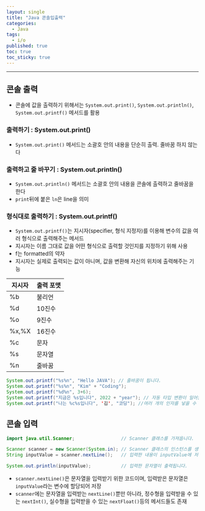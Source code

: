 ```yaml
---
layout: single
title: "Java 콘솔입출력"
categories:
  - Java
tags:
  - i/o
published: true
toc: true
toc_sticky: true
---
```

----

## 콘솔 출력
- 콘솔에 값을 출력하기 위해서는 `System.out.print()`, `System.out.println()`, `System.out.printf()` 메서드를 활용

### 출력하기 : System.out.print()
- `System.out.print()` 메서드는 소괄호 안의 내용을 단순히 출력. 줄바꿈 하지 않는다

### 출력하고 줄 바꾸기 : System.out.println()
- `System.out.println()` 메서드는 소괄호 안의 내용을 콘솔에 출력하고 줄바꿈을 한다
- `print`뒤에 붙은 `ln`은 line을 의미

### 형식대로 출력하기 : System.out.printf()
- `System.out.printf()`는 지시자(specifier, 형식 지정자)를 이용해 변수의 값을 여러 형식으로 출력해주는 메서드
- 지시자는 이름 그대로 값을 어떤 형식으로 출력할 것인지를 지정하기 위해 사용
- f는 formatted의 약자
- 지시자는 실제로 출력되는 값이 아니며, 값을 변환해 자신의 위치에 출력해주는 기능

| 지시자 | 출력 포맷 |
| ------ | --------- |
| %b     | 불리언    |
| %d     | 10진수    |
| %o     | 9진수     |
| %x,%X  | 16진수    |
| %c     | 문자      |
| %s     | 문자열    |
| %n     | 줄바꿈    |

```java
System.out.printf("%s%n", "Hello JAVA"); // 줄바꿈이 됩니다.
System.out.printf("%s%n", "Kim" + "Coding");
System.out.printf("%d%n", 3+6); 
System.out.printf("지금은 %s입니다", 2022 + "year"); // 자동 타입 변환이 일어납니다.
System.out.printf("나는 %c%s입니다", '김', "코딩"); //여러 개의 인자를 넣을 수 있습니다.
```

## 콘솔 입력

```java
import java.util.Scanner;                 // Scanner 클래스를 가져옵니다.

Scanner scanner = new Scanner(System.in); // Scanner 클래스의 인스턴스를 생성합니다.
String inputValue = scanner.nextLine();   // 입력한 내용이 inputValue에 저장됩니다.

System.out.println(inputValue);           // 입력한 문자열이 출력됩니다.
```

-  `scanner.nextLine()`은 문자열을 입력받기 위한 코드이며, 입력받은 문자열은 `inputValue`라는 변수에 할당되어 저장
- `scanner`에는 문자열을 입력받는 `nextLine()`뿐만 아니라, 정수형을 입력받을 수 있는 `nextInt()`, 실수형을 입력받을 수 있는 `nextFloat()`등의 메서드들도 존재